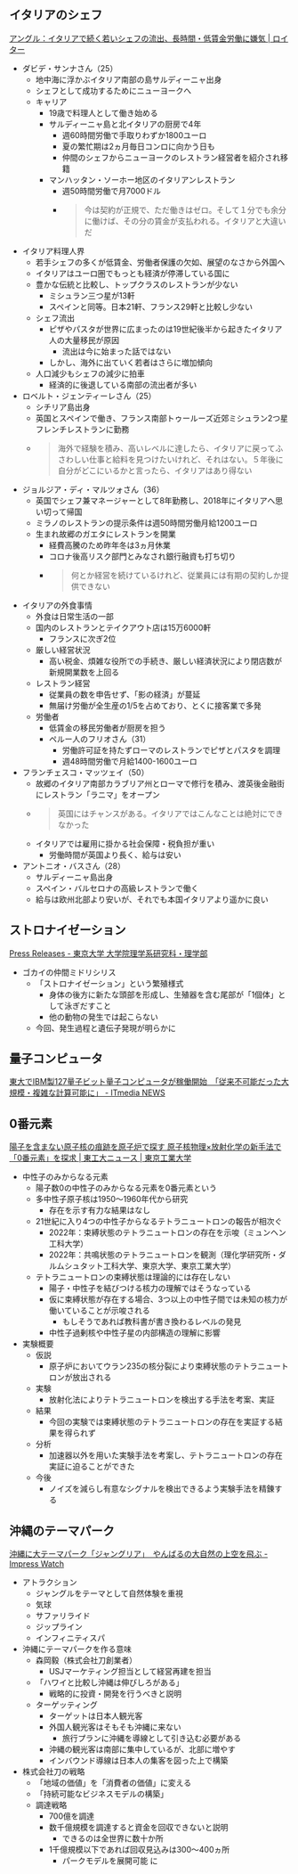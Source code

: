 ## イタリアのシェフ

[アングル：イタリアで続く若いシェフの流出、長時間・低賃金労働に嫌気 | ロイター](https://jp.reuters.com/economy/2LYQRVWCQBMO7NBL2LLFV4YQAY-2023-11-27/)

- ダビデ・サンナさん（25）
  - 地中海に浮かぶイタリア南部の島サルディーニャ出身
  - シェフとして成功するためにニューヨークへ
  - キャリア
    - 19歳で料理人として働き始める
    - サルディーニャ島と北イタリアの厨房で4年
      - 週60時間労働で手取りわずか1800ユーロ
      - 夏の繁忙期は2ヵ月毎日コンロに向かう日も
      - 仲間のシェフからニューヨークのレストラン経営者を紹介され移籍
    - マンハッタン・ソーホー地区のイタリアンレストラン
      - 週50時間労働で月7000ドル
      - > 今は契約が正規で、ただ働きはゼロ。そして１分でも余分に働けば、その分の賃金が支払われる。イタリアと大違いだ
- イタリア料理人界
  - 若手シェフの多くが低賃金、労働者保護の欠如、展望のなさから外国へ
  - イタリアはユーロ圏でもっとも経済が停滞している国に
  - 豊かな伝統と比較し、トップクラスのレストランが少ない
    - ミシュラン三つ星が13軒
    - スペインと同等。日本21軒、フランス29軒と比較し少ない
  - シェフ流出
    - ピザやパスタが世界に広まったのは19世紀後半から起きたイタリア人の大量移民が原因
      - 流出は今に始まった話ではない
    - しかし、海外に出ていく若者はさらに増加傾向
  - 人口減少もシェフの減少に拍車
    - 経済的に後退している南部の流出者が多い
- ロベルト・ジェンティーレさん（25）
  - シチリア島出身
  - 英国とスペインで働き、フランス南部トゥールーズ近郊ミシュラン2つ星フレンチレストランに勤務
  - > 海外で経験を積み、高いレベルに達したら、イタリアに戻ってふさわしい仕事と給料を見つけたいけれど、それはない。５年後に自分がどこにいるかと言ったら、イタリアはあり得ない
- ジョルジア・ディ・マルツォさん（36）
  - 英国でシェフ兼マネージャーとして8年勤務し、2018年にイタリアへ思い切って帰国
  - ミラノのレストランの提示条件は週50時間労働月給1200ユーロ
  - 生まれ故郷のガエタにレストランを開業
    - 経費高騰のため昨年冬は3ヵ月休業
    - コロナ後高リスク部門とみなされ銀行融資も打ち切り
    - > 何とか経営を続けているけれど、従業員には有期の契約しか提供できない
- イタリアの外食事情
  - 外食は日常生活の一部
  - 国内のレストランとテイクアウト店は15万6000軒
    - フランスに次ぎ2位
  - 厳しい経営状況
    - 高い税金、煩雑な役所での手続き、厳しい経済状況により閉店数が新規開業数を上回る
  - レストラン経営
    - 従業員の数を申告せず、「影の経済」が蔓延
    - 無届け労働が全生産の1/5を占めており、とくに接客業で多発
  - 労働者
    - 低賃金の移民労働者が厨房を担う
    - ペルー人のフリオさん（31）
      - 労働許可証を持たずローマのレストランでピザとパスタを調理
      - 週48時間労働で月給1400-1600ユーロ
- フランチェスコ・マッツェイ（50）
  - 故郷のイタリア南部カラブリア州とローマで修行を積み、渡英後金融街にレストラン「ラニマ」をオープン
  - > 英国にはチャンスがある。イタリアではこんなことは絶対にできなかった
  - イタリアでは雇用に掛かる社会保障・税負担が重い
    - 労働時間が英国より長く、給与は安い
- アントニオ・バスさん（28）
  - サルディーニャ島出身
  - スペイン・バルセロナの高級レストランで働く
  - 給与は欧州北部より安いが、それでも本国イタリアより遥かに良い

## ストロナイゼーション

[Press Releases - 東京大学 大学院理学系研究科・理学部](https://www.s.u-tokyo.ac.jp/ja/press/10089/)

- ゴカイの仲間ミドリシリス
  - 「ストロナイゼーション」という繁殖様式
    - 身体の後方に新たな頭部を形成し、生殖器を含む尾部が「1個体」として泳ぎだすこと
    - 他の動物の発生では起こらない
  - 今回、発生過程と遺伝子発現が明らかに

## 量子コンピュータ

[東大でIBM製127量子ビット量子コンピュータが稼働開始　「従来不可能だった大規模・複雑な計算可能に」 - ITmedia NEWS](https://www.itmedia.co.jp/news/articles/2311/28/news101.html)

## 0番元素

[陽子を含まない原子核の痕跡を原子炉で探す 原子核物理×放射化学の新手法で「0番元素」を探求 | 東工大ニュース | 東京工業大学](https://www.titech.ac.jp/news/2023/067929)

- 中性子のみからなる元素
  - 陽子数0の中性子のみからなる元素を0番元素という
  - 多中性子原子核は1950～1960年代から研究
    - 存在を示す有力な結果はなし
  - 21世紀に入り4つの中性子からなるテトラニュートロンの報告が相次ぐ
    - 2022年：束縛状態のテトラニュートロンの存在を示唆（ミュンヘン工科大学）
    - 2022年：共鳴状態のテトラニュートロンを観測（理化学研究所・ダルムシュタット工科大学、東京大学、東京工業大学）
  - テトラニュートロンの束縛状態は理論的には存在しない
    - 陽子・中性子を結びつける核力の理解ではそうなっている
    - 仮に束縛状態が存在する場合、3つ以上の中性子間では未知の核力が働いていることが示唆される
      - もしそうであれば教科書が書き換わるレベルの発見
    - 中性子過剰核や中性子星の内部構造の理解に影響
- 実験概要
  - 仮説
    - 原子炉においてウラン235の核分裂により束縛状態のテトラニュートロンが放出される
   - 実験
     - 放射化法によりテトラニュートロンを検出する手法を考案、実証
   - 結果
     - 今回の実験では束縛状態のテトラニュートロンの存在を実証する結果を得られず
   - 分析
     - 加速器以外を用いた実験手法を考案し、テトラニュートロンの存在実証に迫ることができた
   - 今後
     - ノイズを減らし有意なシグナルを検出できるよう実験手法を精錬する

## 沖縄のテーマパーク

[沖縄に大テーマパーク「ジャングリア」　やんばるの大自然の上空を飛ぶ - Impress Watch](https://www.watch.impress.co.jp/docs/news/1550138.html)

- アトラクション
  - ジャングルをテーマとして自然体験を重視
  - 気球
  - サファリライド
  - ジップライン
  - インフィニティスパ
- 沖縄にテーマパークを作る意味
  - 森岡毅（株式会社刀創業者）
    - USJマーケティング担当として経営再建を担当
  - 「ハワイと比較し沖縄は伸びしろがある」
    - 戦略的に投資・開発を行うべきと説明
  - ターゲッティング
    - ターゲットは日本人観光客
    - 外国人観光客はそもそも沖縄に来ない
      - 旅行プランに沖縄を導線として引き込む必要がある
    - 沖縄の観光客は南部に集中しているが、北部に増やす
    - インバウンド導線は日本人の集客を図った上で構築
- 株式会社刀の戦略
  - 「地域の価値」を「消費者の価値」に変える
  - 「持続可能なビジネスモデルの構築」
  - 調達戦略
    - 700億を調達
    - 数千億規模を調達すると資金を回収できないと説明
      - できるのは全世界に数十か所
    - 1千億規模以下であれば回収見込みは300～400ヵ所
      - パークモデルを展開可能  に
